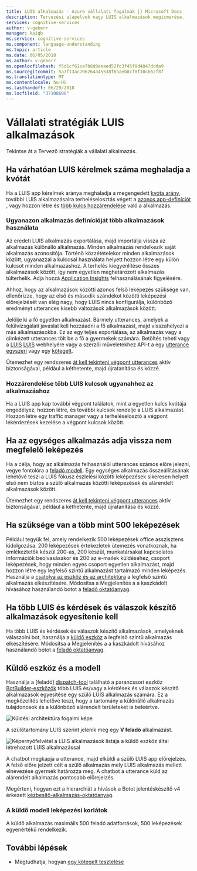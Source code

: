 ```yaml
---
title: LUIS alkalmazás - Azure vállalati fogalmak |} Microsoft Docs
description: Tervezési alapelvek nagy LUIS alkalmazások megismerése.
services: cognitive-services
author: v-geberr
manager: kaiqb
ms.service: cognitive-services
ms.component: language-understanding
ms.topic: article
ms.date: 06/05/2018
ms.author: v-geberr
ms.openlocfilehash: f5d1cf61ca7b8d8eeaed52fc3f45f8d4847ddda9
ms.sourcegitcommit: 5a7f13ac706264a45538f6baeb8cf8f30c662f8f
ms.translationtype: MT
ms.contentlocale: hu-HU
ms.lasthandoff: 06/29/2018
ms.locfileid: "37108688"
---
```

# <a name="enterprise-strategies-for-a-luis-app"></a>Vállalati stratégiák LUIS alkalmazások
Tekintse át a Tervező stratégiák a vállalati alkalmazás.

## <a name="when-you-expect-luis-requests-beyond-the-quota"></a>Ha várhatóan LUIS kérelmek száma meghaladja a kvótát
Ha a LUIS app kérelmek aránya meghaladja a megengedett [kvóta arány](https://azure.microsoft.com/pricing/details/cognitive-services/language-understanding-intelligent-services/), további LUIS alkalmazásaira terheléselosztás végett a [azonos app-definíciót](#use-multiple-apps-with-same-app-definition) , vagy hozzon létre és [több kulcs hozzárendelése](#assign-multiple-luis-keys-to-same-app) való a alkalmazás. 

### <a name="use-multiple-apps-with-same-app-definition"></a>Ugyanazon alkalmazás definícióját több alkalmazások használata
Az eredeti LUIS alkalmazás exportálása, majd importálja vissza az alkalmazás különálló alkalmazás. Minden alkalmazás rendelkezik saját alkalmazás azonosítója. Történő közzétételekor minden alkalmazások között, ugyanazzal a kulccsal használata helyett hozzon létre egy külön kulcsot minden alkalmazáshoz. A terhelés kiegyenlítése összes alkalmazások között, így nem egyetlen meghatározott alkalmazás túlterhelik. Adja hozzá [Application Insights](luis-tutorial-bot-csharp-appinsights.md) felhasználásának figyelésére. 

Ahhoz, hogy az alkalmazások közötti azonos felső leképezés szüksége van, ellenőrizze, hogy az első és második szándékot közötti leképezési előrejelzését van elég nagy, hogy LUIS nincs konfigurálja, különböző eredményt utterances kisebb változások alkalmazások között. 

Jelölje ki a fő egyetlen alkalmazást. Bármely utterances, amelyek a felülvizsgálati javaslat kell hozzáadni a fő alkalmazást, majd visszahelyezi a más alkalmazásokba. Ez az egy teljes exportálása, az alkalmazás vagy a címkézett utterances tölt be a fő a gyermekek számára. Betöltés teheti vagy a [LUIS] [ LUIS] webhelyére vagy a szerzői műveletekhez API-t a egy [utterance egyszeri](https://westus.dev.cognitive.microsoft.com/docs/services/5890b47c39e2bb17b84a55ff/operations/5890b47c39e2bb052c5b9c08) vagy egy [kötegelt](https://westus.dev.cognitive.microsoft.com/docs/services/5890b47c39e2bb17b84a55ff/operations/5890b47c39e2bb052c5b9c09). 

Ütemezhet egy rendszeres [át kell tekinteni végpont utterances](label-suggested-utterances.md) aktív biztonságával, például a kéthetente, majd újratanítása és közzé. 

### <a name="assign-multiple-luis-keys-to-same-app"></a>Hozzárendelése több LUIS kulcsok ugyanahhoz az alkalmazáshoz
Ha a LUIS app kap további végpont találatok, mint a egyetlen kulcs kvótája engedélyez, hozzon létre, és további kulcsok rendelje a LUIS alkalmazást. Hozzon létre egy traffic manager vagy a terheléselosztó a végpont lekérdezések kezelése a végpont kulcsok között. 

## <a name="when-your-monolithic-app-returns-wrong-intent"></a>Ha az egységes alkalmazás adja vissza nem megfelelő leképezés
Ha a célja, hogy az alkalmazás felhasználói utterances számos előre jelezni, vegye fontolóra a [feladó modell](#dispatch-tool-and-model). Egy egységes alkalmazás összeállításának lehetővé teszi a LUIS fókusz észlelési közötti leképezések sikeresen helyett első nem biztos a szülő alkalmazás közötti leképezések és alárendelt alkalmazások között. 

Ütemezhet egy rendszeres [át kell tekinteni végpont utterances](label-suggested-utterances.md) aktív biztonságával, például a kéthetente, majd újratanítása és közzé. 

## <a name="when-you-need-to-have-more-than-500-intents"></a>Ha szüksége van a több mint 500 leképezések
Például tegyük fel, amely rendelkezik 500 leképezések office asszisztens kidolgozása. 200 leképezések értekezletek ütemezés vonatkoznak, ha emlékeztetők készül 200-as, 200 készül, munkatársakat kapcsolatos információk beolvasásakor és 200 az e-mailek küldéséhez, csoport leképezések, hogy minden egyes csoport egyetlen alkalmazást, majd hozzon létre egy legfelső szintű alkalmazást tartalmazó minden leképezés. Használja a [csatolva az eszköz és az architektúra](#dispatch-tool-and-model) a legfelső szintű alkalmazás elkészítésére. Módosítsa a Megjelenítés a a kaszkádolt hívásához használandó botot a [feladó oktatóanyag][dispatcher-application-tutorial]. 

## <a name="when-you-need-to-combine-several-luis-and-qna-maker-apps"></a>Ha több LUIS és kérdések és válaszok készítő alkalmazások egyesítenie kell
Ha több LUIS és kérdések és válaszok készítő alkalmazások, amelyeknek válaszolni bot, használja a [küldő eszköz](#dispatch-tool-and-model) a legfelső szintű alkalmazás elkészítésére. Módosítsa a Megjelenítés a a kaszkádolt hívásához használandó botot a [feladó oktatóanyag][dispatcher-application-tutorial]. 

## <a name="dispatch-tool-and-model"></a>Küldő eszköz és a modell
Használja a [feladó] [ dispatch-tool] található a parancssori eszköz [BotBuilder-eszközök](https://github.com/Microsoft/botbuilder-tools) több LUIS és/vagy a kérdések és válaszok készítő alkalmazások egyesítése egy szülő LUIS alkalmazás számára. Ez a megközelítés lehetővé teszi, hogy a tartomány a különálló alkalmazás tulajdonosok és a különböző alárendelt területeket is beleértve. 

![Küldési architektúra fogalmi képe](./media/luis-concept-enterprise/dispatch-architecture.png)

A szülőtartomány LUIS szerint jelenik meg egy **V feladó** alkalmazást. 

![Képernyőfelvétel a LUIS alkalmazások listája a küldő eszköz által létrehozott LUIS alkalmazással](./media/luis-concept-enterprise/dispatch.png)

A chatbot megkapja a utterance, majd elküldi a szülő LUIS app előrejelzés. A felső előre jelzett célt a szülő alkalmazás mely LUIS alkalmazás mellett elnevezése gyermek határozza meg. A chatbot a utterance küld az alárendelt alkalmazás pontosabb előrejelzés.

Megérteni, hogyan ezt a hierarchiát a hívások a Botot jelentéskészítő v4 érkezett [kézbesítő-alkalmazás-oktatóanyag][dispatcher-application-tutorial].  

### <a name="intent-limits-in-dispatch-model"></a>A küldő modell leképezési korlátok
A küldő alkalmazás maximális 500 feladó adatforrások, 500 leképezések egyenértékű rendelkezik. 

## <a name="next-steps"></a>További lépések

* Megtudhatja, hogyan [egy kötegelt tesztelése](luis-how-to-batch-test.md)

[LUIS]: https://docs.microsoft.com/azure/cognitive-services/luis/luis-reference-regions
[dispatcher-application-tutorial]: https://aka.ms/bot-dispatch
[dispatch-tool]: https://github.com/Microsoft/botbuilder-tools/tree/master/Dispatch